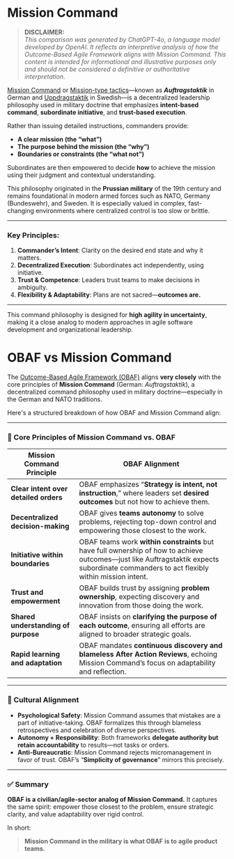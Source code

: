 # Mission Command

> **DISCLAIMER:**  
> *This comparison was generated by ChatGPT-4o, a language model
> developed by OpenAI. It reflects an interpretive analysis of how the
> Outcome-Based Agile Framework aligns with Mission Command. This
> content is intended for informational and illustrative purposes only
> and should not be considered a definitive or authoritative
> interpretation.*

[Mission Command](https://en.wikipedia.org/wiki/Mission_command) or [Mission-type tactics](https://en.wikipedia.org/wiki/Mission-type_tactics)—known
as **_Auftragstaktik_** in German and
[Uppdragstaktik](https://www.forsvarsmakten.se/siteassets/2-om-forsvarsmakten/dokument/doktriner/msd-22.pdf)
in Swedish—is a decentralized leadership philosophy used in military
doctrine that emphasizes **intent-based command**, **subordinate
initiative**, and **trust-based execution**.

Rather than issuing detailed instructions, commanders provide:

- **A clear mission (the “what”)**
- **The purpose behind the mission (the “why”)**
- **Boundaries or constraints (the “what not”)**

Subordinates are then empowered to decide **how** to achieve the
mission using their judgment and contextual understanding.

This philosophy originated in the **Prussian military** of the 19th
century and remains foundational in modern armed forces such as NATO,
Germany (Bundeswehr), and Sweden. It is especially valued in complex,
fast-changing environments where centralized control is too slow or
brittle.

---

### Key Principles:

1. **Commander’s Intent**: Clarity on the desired end state and why it matters.
2. **Decentralized Execution**: Subordinates act independently, using initiative.
3. **Trust & Competence**: Leaders trust teams to make decisions in ambiguity.
4. **Flexibility & Adaptability**: Plans are not sacred—**outcomes are.**

---

This command philosophy is designed for **high agility in
uncertainty**, making it a close analog to modern approaches in agile
software development and organizational leadership.

# OBAF vs Mission Command

The [Outcome-Based Agile Framework (OBAF)](https://github.com/sa6mwa/obaf)
aligns **very closely** with the core principles of **Mission
Command** (German: *Auftragstaktik*), a decentralized command
philosophy used in military doctrine—especially in the German and NATO
traditions.

Here's a structured breakdown of how OBAF and Mission Command align:

---

### 🔷 Core Principles of Mission Command vs. OBAF

| **Mission Command Principle** | **OBAF Alignment** |
|-------------------------------|---------------------|
| **Clear intent over detailed orders** | OBAF emphasizes “**Strategy is intent, not instruction**,” where leaders set **desired outcomes** but not how to achieve them. |
| **Decentralized decision-making** | OBAF gives **teams autonomy** to solve problems, rejecting top-down control and empowering those closest to the work. |
| **Initiative within boundaries** | OBAF teams work **within constraints** but have full ownership of how to achieve outcomes—just like Auftragstaktik expects subordinate commanders to act flexibly within mission intent. |
| **Trust and empowerment** | OBAF builds trust by assigning **problem ownership**, expecting discovery and innovation from those doing the work. |
| **Shared understanding of purpose** | OBAF insists on **clarifying the purpose of each outcome**, ensuring all efforts are aligned to broader strategic goals. |
| **Rapid learning and adaptation** | OBAF mandates **continuous discovery and blameless After Action Reviews**, echoing Mission Command’s focus on adaptability and reflection. |

---

### 🔶 Cultural Alignment

- **Psychological Safety**: Mission Command assumes that mistakes are
  a part of initiative-taking. OBAF formalizes this through blameless
  retrospectives and celebration of diverse perspectives.
- **Autonomy + Responsibility**: Both frameworks **delegate authority
  but retain accountability** to results—not tasks or orders.
- **Anti-Bureaucratic**: Mission Command rejects micromanagement in
  favor of trust. OBAF’s “**Simplicity of governance**” mirrors this
  precisely.

---

### ✅ Summary

**OBAF is a civilian/agile-sector analog of Mission Command.** It captures the same spirit: empower those closest to the problem, ensure strategic clarity, and value adaptability over rigid control.

In short:
> **Mission Command in the military is what OBAF is to agile product teams.**
